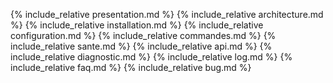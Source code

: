 {% include_relative presentation.md %}
{% include_relative architecture.md %}
{% include_relative installation.md %}
{% include_relative configuration.md %}
{% include_relative commandes.md %}
{% include_relative sante.md %}
{% include_relative api.md %}
{% include_relative diagnostic.md %}
{% include_relative log.md %}
{% include_relative faq.md %}
{% include_relative bug.md %}

